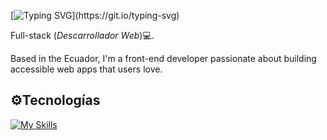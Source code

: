 [![Typing SVG](https://readme-typing-svg.demolab.com?font=Fira+Code&pause=1000&width=435&lines=Hello+there👋,+.)](https://git.io/typing-svg)

Full-stack (*Descarrollador Web*)💻.

Based in the Ecuador, I'm a front-end developer passionate about building accessible web apps that users love.

## ⚙️Tecnologías
[![My Skills](https://skillicons.dev/icons?i=js,html,css,sass,react,git,ts,vscode,bootstrap,tailwind)](https://skillicons.dev)
